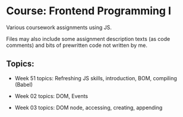 # Course: Frontend Programming I
Various coursework assignments using JS.

Files may also include some assignment description texts (as code comments) and bits of prewritten code not written by me. 

## Topics:

* Week 51 topics: Refreshing JS skills, introduction, BOM, compiling (Babel)

* Week 02 topics: DOM, Events

* Week 03 topics: DOM node, accessing, creating, appending